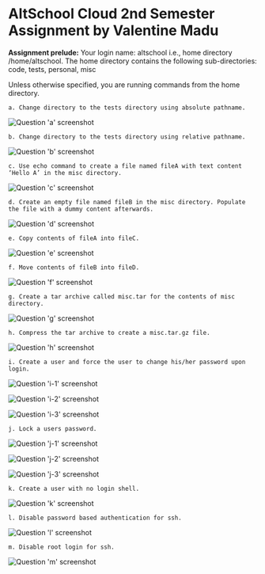 # AltSchool Cloud 2nd Semester Assignment by Valentine Madu

**Assignment prelude:**
Your login name: altschool i.e., home directory /home/altschool. The home directory contains the following sub-directories: code, tests, personal, misc

Unless otherwise specified, you are running commands from the home directory.

`a. Change directory to the tests directory using absolute pathname.`

![Question 'a' screenshot](./screenshots/a.png)

`b. Change directory to the tests directory using relative pathname.`

![Question 'b' screenshot](./screenshots/b.png)

`c. Use echo command to create a file named fileA with text content ‘Hello A’ in the misc directory.`

![Question 'c' screenshot](./screenshots/c.png)

`d. Create an empty file named fileB in the misc directory. Populate the file with a dummy content afterwards.`

![Question 'd' screenshot](./screenshots/d.png)

`e. Copy contents of fileA into fileC.`

![Question 'e' screenshot](./screenshots/e.png)

`f. Move contents of fileB into fileD.`

![Question 'f' screenshot](./screenshots/f.png)

`g. Create a tar archive called misc.tar for the contents of misc directory.`

![Question 'g' screenshot](./screenshots/g.png)

`h. Compress the tar archive to create a misc.tar.gz file.`

![Question 'h' screenshot](./screenshots/h.png)

`i. Create a user and force the user to change his/her password upon login.`

![Question 'i-1' screenshot](./screenshots/i-1.png)

![Question 'i-2' screenshot](./screenshots/i-2.png)

![Question 'i-3' screenshot](./screenshots/i-3.png)

`j. Lock a users password.`

![Question 'j-1' screenshot](./screenshots/j-1.png)

![Question 'j-2' screenshot](./screenshots/j-2.png)

![Question 'j-3' screenshot](./screenshots/j-3.png)

`k. Create a user with no login shell.`

![Question 'k' screenshot](./screenshots/k.png)

`l. Disable password based authentication for ssh.`

![Question 'l' screenshot](./screenshots/l.png)

`m. Disable root login for ssh.`

![Question 'm' screenshot](./screenshots/m.png)
